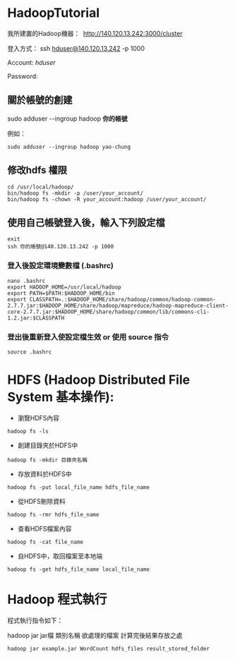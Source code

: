 # HadoopTutorial


我所建置的Hadoop機器：
  http://140.120.13.242:3000/cluster

登入方式：
ssh hduser@140.120.13.242 -p 1000

Account: _hduser_

Password: 

## 關於帳號的創建

sudo adduser --ingroup hadoop **你的帳號**

例如：

``` 
sudo adduser --ingroup hadoop yao-chung 
```

## 修改hdfs 權限

```
cd /usr/local/hadoop/
bin/hadoop fs -mkdir -p /user/your_account/
bin/hadoop fs -chown -R your_account:hadoop /user/your_account/
```

## 使用自己帳號登入後，輸入下列設定檔
```
exit
ssh 你的帳號@140.120.13.242 -p 1000
```
### 登入後設定環境變數檔 (.bashrc)
```
nano .bashrc
export HADOOP_HOME=/usr/local/hadoop
export PATH=$PATH:$HADOOP_HOME/bin
export CLASSPATH=.:$HADOOP_HOME/share/hadoop/common/hadoop-common-2.7.7.jar:$HADOOP_HOME/share/hadoop/mapreduce/hadoop-mapreduce-client-core-2.7.7.jar:$HADOOP_HOME/share/hadoop/common/lib/commons-cli-1.2.jar:$CLASSPATH

```
### 登出後重新登入使設定檔生效 or 使用 source 指令
```
source .bashrc
```

# HDFS (Hadoop Distributed File System 基本操作):

* 瀏覽HDFS內容
``` 
hadoop fs -ls 
```

* 創建目錄夾於HDFS中
```
hadoop fs -mkdir 目錄夾名稱
```

* 存放資料於HDFS中
```
hadoop fs -put local_file_name hdfs_file_name
```

* 從HDFS刪除資料
```
hadoop fs -rmr hdfs_file_name
```

* 查看HDFS檔案內容
```
hadoop fs -cat file_name
```

* 自HDFS中，取回檔案至本地端
```
hadoop fs -get hdfs_file_name local_file_name
```

# Hadoop 程式執行
程式執行指令如下：

hadoop jar jar檔 類別名稱 欲處理的檔案 計算完後結果存放之處
```
hadoop jar example.jar WordCount hdfs_files result_stored_folder

```



